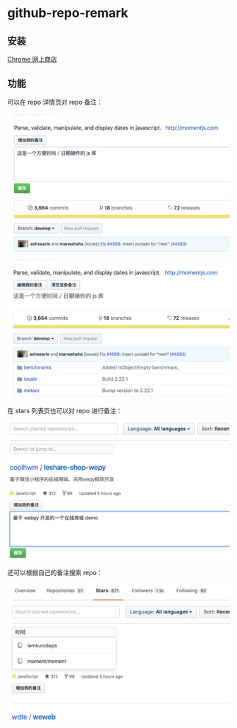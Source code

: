 # github-repo-remark

## 安装

[Chrome 网上商店](https://chrome.google.com/webstore/detail/github-repo-remark/pkepkgjchpahghcfdmdokoonapagblem)

## 功能

可以在 repo 详情页对 repo 备注：

![](https://raw.githubusercontent.com/hanzichi/github-remarks/master/screenshots/git-remarks-0.png)

![](https://raw.githubusercontent.com/hanzichi/github-remarks/master/screenshots/git-remarks-1.png)

在 stars 列表页也可以对 repo 进行备注：

![](https://raw.githubusercontent.com/hanzichi/github-remarks/master/screenshots/git-remarks-2.png)

还可以根据自己的备注搜索 repo：

![](https://raw.githubusercontent.com/hanzichi/github-remarks/master/screenshots/git-remarks-3.png)